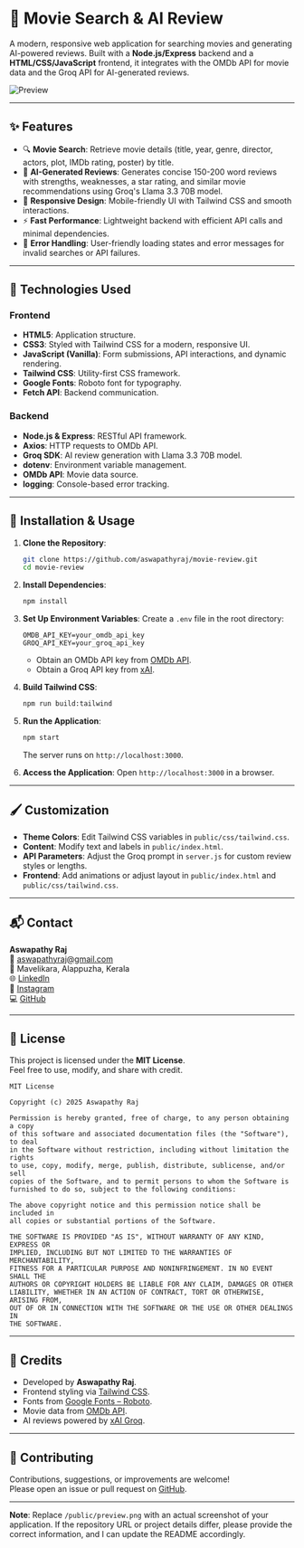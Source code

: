 # 🎥 Movie Search & AI Review

A modern, responsive web application for searching movies and generating AI-powered reviews. Built with a **Node.js/Express** backend and a **HTML/CSS/JavaScript** frontend, it integrates with the OMDb API for movie data and the Groq API for AI-generated reviews.

![Preview](/public/preview.png)  
<!-- Replace with your actual screenshot -->

---

## ✨ Features

- 🔍 **Movie Search**: Retrieve movie details (title, year, genre, director, actors, plot, IMDb rating, poster) by title.
- 🤖 **AI-Generated Reviews**: Generates concise 150-200 word reviews with strengths, weaknesses, a star rating, and similar movie recommendations using Groq's Llama 3.3 70B model.
- 📱 **Responsive Design**: Mobile-friendly UI with Tailwind CSS and smooth interactions.
- ⚡ **Fast Performance**: Lightweight backend with efficient API calls and minimal dependencies.
- 🔔 **Error Handling**: User-friendly loading states and error messages for invalid searches or API failures.

---

## 🧰 Technologies Used

### Frontend
- **HTML5**: Application structure.
- **CSS3**: Styled with Tailwind CSS for a modern, responsive UI.
- **JavaScript (Vanilla)**: Form submissions, API interactions, and dynamic rendering.
- **Tailwind CSS**: Utility-first CSS framework.
- **Google Fonts**: Roboto font for typography.
- **Fetch API**: Backend communication.

### Backend
- **Node.js & Express**: RESTful API framework.
- **Axios**: HTTP requests to OMDb API.
- **Groq SDK**: AI review generation with Llama 3.3 70B model.
- **dotenv**: Environment variable management.
- **OMDb API**: Movie data source.
- **logging**: Console-based error tracking.

---

## 🚀 Installation & Usage

1. **Clone the Repository**:
   ```bash
   git clone https://github.com/aswapathyraj/movie-review.git
   cd movie-review
   ```

2. **Install Dependencies**:
   ```bash
   npm install
   ```

3. **Set Up Environment Variables**:
   Create a `.env` file in the root directory:
   ```env
   OMDB_API_KEY=your_omdb_api_key
   GROQ_API_KEY=your_groq_api_key
   ```
   - Obtain an OMDb API key from [OMDb API](http://www.omdbapi.com/apikey.aspx).
   - Obtain a Groq API key from [xAI](https://x.ai/api).

4. **Build Tailwind CSS**:
   ```bash
   npm run build:tailwind
   ```

5. **Run the Application**:
   ```bash
   npm start
   ```
   The server runs on `http://localhost:3000`.

6. **Access the Application**:
   Open `http://localhost:3000` in a browser.

---

## 🖌️ Customization

- **Theme Colors**: Edit Tailwind CSS variables in `public/css/tailwind.css`.
- **Content**: Modify text and labels in `public/index.html`.
- **API Parameters**: Adjust the Groq prompt in `server.js` for custom review styles or lengths.
- **Frontend**: Add animations or adjust layout in `public/index.html` and `public/css/tailwind.css`.

---

## 📬 Contact

**Aswapathy Raj**  
📧 [aswapathyraj@gmail.com](mailto:aswapathyraj@gmail.com)  
📍 Mavelikara, Alappuzha, Kerala  
🌐 [LinkedIn](https://www.linkedin.com/in/aswapathy-raj-b9417a2b5)  
📸 [Instagram](https://www.instagram.com/aswapathy_raj/)  
💻 [GitHub](https://github.com/aswapathyraj)

---

## 🧾 License

This project is licensed under the **MIT License**.  
Feel free to use, modify, and share with credit.

```text
MIT License

Copyright (c) 2025 Aswapathy Raj

Permission is hereby granted, free of charge, to any person obtaining a copy
of this software and associated documentation files (the "Software"), to deal
in the Software without restriction, including without limitation the rights
to use, copy, modify, merge, publish, distribute, sublicense, and/or sell
copies of the Software, and to permit persons to whom the Software is
furnished to do so, subject to the following conditions:

The above copyright notice and this permission notice shall be included in
all copies or substantial portions of the Software.

THE SOFTWARE IS PROVIDED "AS IS", WITHOUT WARRANTY OF ANY KIND, EXPRESS OR
IMPLIED, INCLUDING BUT NOT LIMITED TO THE WARRANTIES OF MERCHANTABILITY,
FITNESS FOR A PARTICULAR PURPOSE AND NONINFRINGEMENT. IN NO EVENT SHALL THE
AUTHORS OR COPYRIGHT HOLDERS BE LIABLE FOR ANY CLAIM, DAMAGES OR OTHER
LIABILITY, WHETHER IN AN ACTION OF CONTRACT, TORT OR OTHERWISE, ARISING FROM,
OUT OF OR IN CONNECTION WITH THE SOFTWARE OR THE USE OR OTHER DEALINGS IN
THE SOFTWARE.
```

---

## 🙌 Credits

- Developed by **Aswapathy Raj**.
- Frontend styling via [Tailwind CSS](https://tailwindcss.com).
- Fonts from [Google Fonts – Roboto](https://fonts.google.com/specimen/Roboto).
- Movie data from [OMDb API](http://www.omdbapi.com).
- AI reviews powered by [xAI Groq](https://x.ai).

---

## 🤝 Contributing

Contributions, suggestions, or improvements are welcome!  
Please open an issue or pull request on [GitHub](https://github.com/aswapathyraj/movie-review).

---

**Note**: Replace `/public/preview.png` with an actual screenshot of your application. If the repository URL or project details differ, please provide the correct information, and I can update the README accordingly.